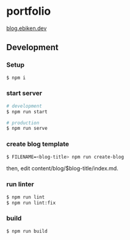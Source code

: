 # portfolio

[blog.ebiken.dev](https://blog.ebiken.dev)

## Development

### Setup
```sh
$ npm i
```

### start server
```sh
# development
$ npm run start

# production
$ npm run serve
```

### create blog template
```sh
$ FILENAME=<blog-title> npm run create-blog
```
then, edit content/blog/$blog-title/index.md.

### run linter
```sh
$ npm run lint
$ npm run lint:fix
```

### build
```sh
$ npm run build
```
